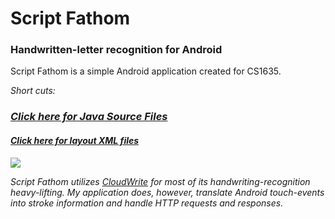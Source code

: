 <h1>Script Fathom</h1>
<h3>Handwritten-letter recognition for Android</h3>

<p>
Script Fathom is a simple Android application created for CS1635.
</p>

<p><em>Short cuts:<em></p>
<h3><a href="https://github.com/buckyoung/ScriptFathom/tree/master/src/main/java/edu/pitt/bcy3/scriptfathom">Click here for Java Source Files</a></h3>
<h4><a href="https://github.com/buckyoung/ScriptFathom/tree/master/src/main/res/layout">Click here for layout XML files</a> </h4>
<p>
<img src="http://buckyoung.com/wp-res/portfolio/script/2.png" />
</p>
<p>
Script Fathom utilizes <a href="http://cwritepad.appspot.com">CloudWrite</a> for most
of its handwriting-recognition heavy-lifting. My application does, however,
translate Android touch-events into stroke information and handle HTTP requests
and responses.
</p>


